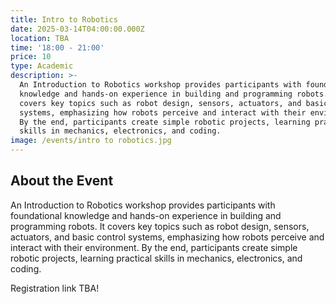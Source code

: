 ```yaml
---
title: Intro to Robotics
date: 2025-03-14T04:00:00.000Z
location: TBA
time: '18:00 - 21:00'
price: 10
type: Academic
description: >-
  An Introduction to Robotics workshop provides participants with foundational
  knowledge and hands-on experience in building and programming robots. It
  covers key topics such as robot design, sensors, actuators, and basic control
  systems, emphasizing how robots perceive and interact with their environment.
  By the end, participants create simple robotic projects, learning practical
  skills in mechanics, electronics, and coding.
image: /events/intro to robotics.jpg
---
```


## About the Event

An Introduction to Robotics workshop provides participants with foundational knowledge and hands-on experience in building and programming robots. It covers key topics such as robot design, sensors, actuators, and basic control systems, emphasizing how robots perceive and interact with their environment. By the end, participants create simple robotic projects, learning practical skills in mechanics, electronics, and coding.

Registration link TBA!
